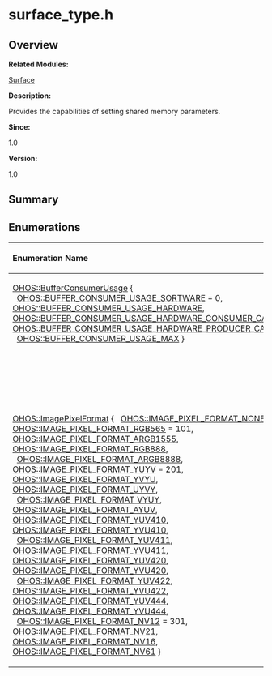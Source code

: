 # surface\_type.h<a name="ZH-CN_TOPIC_0000001054879512"></a>

## **Overview**<a name="section598602689093527"></a>

**Related Modules:**

[Surface](Surface.md)

**Description:**

Provides the capabilities of setting shared memory parameters. 

**Since:**

1.0

**Version:**

1.0

## **Summary**<a name="section1683909942093527"></a>

## Enumerations<a name="enum-members"></a>

<a name="table738453042093527"></a>
<table><thead align="left"><tr id="row1197400887093527"><th class="cellrowborder" valign="top" width="50%" id="mcps1.1.3.1.1"><p id="p181520215093527"><a name="p181520215093527"></a><a name="p181520215093527"></a>Enumeration Name</p>
</th>
<th class="cellrowborder" valign="top" width="50%" id="mcps1.1.3.1.2"><p id="p2099628718093527"><a name="p2099628718093527"></a><a name="p2099628718093527"></a>Description</p>
</th>
</tr>
</thead>
<tbody><tr id="row1911626343093527"><td class="cellrowborder" valign="top" width="50%" headers="mcps1.1.3.1.1 "><p id="p163207284093527"><a name="p163207284093527"></a><a name="p163207284093527"></a><a href="Surface.md#ga16d4d4f73d748455e45924ffbdd1e891">OHOS::BufferConsumerUsage</a> { &nbsp;&nbsp;<a href="Surface.md#gga16d4d4f73d748455e45924ffbdd1e891a59c0ac95bd7994b6eda43b34f59c237b">OHOS::BUFFER_CONSUMER_USAGE_SORTWARE</a> = 0, <a href="Surface.md#gga16d4d4f73d748455e45924ffbdd1e891abe0bc63ca1799ca0b2182e908780da7b">OHOS::BUFFER_CONSUMER_USAGE_HARDWARE</a>, <a href="Surface.md#gga16d4d4f73d748455e45924ffbdd1e891a93eebf8af6f264494a57771865c90b08">OHOS::BUFFER_CONSUMER_USAGE_HARDWARE_CONSUMER_CACHE</a>, <a href="Surface.md#gga16d4d4f73d748455e45924ffbdd1e891a7a31f6403b7aa4ba989e7cd5b3eb7a06">OHOS::BUFFER_CONSUMER_USAGE_HARDWARE_PRODUCER_CACHE</a>, &nbsp;&nbsp;<a href="Surface.md#gga16d4d4f73d748455e45924ffbdd1e891a56aa1994f77d06504c40421f6555f1cf">OHOS::BUFFER_CONSUMER_USAGE_MAX</a> }</p>
</td>
<td class="cellrowborder" valign="top" width="50%" headers="mcps1.1.3.1.2 "><p id="p1177014950093527"><a name="p1177014950093527"></a><a name="p1177014950093527"></a>Enumerates shared memory usage scenarios, including physically contiguous memory and virtual memory. </p>
</td>
</tr>
<tr id="row1635115539093527"><td class="cellrowborder" valign="top" width="50%" headers="mcps1.1.3.1.1 "><p id="p1157019265093527"><a name="p1157019265093527"></a><a name="p1157019265093527"></a><a href="Surface.md#gaa191d6e3b92a0f527744d43e056ae025">OHOS::ImagePixelFormat</a> { &nbsp;&nbsp;<a href="Surface.md#ggaa191d6e3b92a0f527744d43e056ae025a9690a1d8cf1d21fcad76876f122a12ab">OHOS::IMAGE_PIXEL_FORMAT_NONE</a> = 0, <a href="Surface.md#ggaa191d6e3b92a0f527744d43e056ae025aff11848c6a38afb3afdcbeaec2400055">OHOS::IMAGE_PIXEL_FORMAT_RGB565</a> = 101, <a href="Surface.md#ggaa191d6e3b92a0f527744d43e056ae025a9cf3bfb5153d8cf23f4c0d3bb9cc4f43">OHOS::IMAGE_PIXEL_FORMAT_ARGB1555</a>, <a href="Surface.md#ggaa191d6e3b92a0f527744d43e056ae025ad4774f5ba15cf25a3d0951f5986ab0d5">OHOS::IMAGE_PIXEL_FORMAT_RGB888</a>, &nbsp;&nbsp;<a href="Surface.md#ggaa191d6e3b92a0f527744d43e056ae025a1a18541878a09cbca269918a7ef4796f">OHOS::IMAGE_PIXEL_FORMAT_ARGB8888</a>, <a href="Surface.md#ggaa191d6e3b92a0f527744d43e056ae025affcb2a4b4832e3c33789f9e8efffe7b0">OHOS::IMAGE_PIXEL_FORMAT_YUYV</a> = 201, <a href="Surface.md#ggaa191d6e3b92a0f527744d43e056ae025a4ec5bc985a5f49f26178ab18c074cfa6">OHOS::IMAGE_PIXEL_FORMAT_YVYU</a>, <a href="Surface.md#ggaa191d6e3b92a0f527744d43e056ae025a098b93504ac8e11c4d5d488930187f37">OHOS::IMAGE_PIXEL_FORMAT_UYVY</a>, &nbsp;&nbsp;<a href="Surface.md#ggaa191d6e3b92a0f527744d43e056ae025a0e242cad6dae11690013c6771b80fc9b">OHOS::IMAGE_PIXEL_FORMAT_VYUY</a>, <a href="Surface.md#ggaa191d6e3b92a0f527744d43e056ae025ab690ca190de1686041f0d0c320427b1c">OHOS::IMAGE_PIXEL_FORMAT_AYUV</a>, <a href="Surface.md#ggaa191d6e3b92a0f527744d43e056ae025aa4e3c6974a86c29cf707f371ad1b0b49">OHOS::IMAGE_PIXEL_FORMAT_YUV410</a>, <a href="Surface.md#ggaa191d6e3b92a0f527744d43e056ae025a3c4c9612392a81fa2d1d305d08064146">OHOS::IMAGE_PIXEL_FORMAT_YVU410</a>, &nbsp;&nbsp;<a href="Surface.md#ggaa191d6e3b92a0f527744d43e056ae025acc77b028562f155f1099de249b7bffae">OHOS::IMAGE_PIXEL_FORMAT_YUV411</a>, <a href="Surface.md#ggaa191d6e3b92a0f527744d43e056ae025a99cb00970d669d9ba2ac1049d19c60e4">OHOS::IMAGE_PIXEL_FORMAT_YVU411</a>, <a href="Surface.md#ggaa191d6e3b92a0f527744d43e056ae025acf60892315d8aee3d421f75d70db796f">OHOS::IMAGE_PIXEL_FORMAT_YUV420</a>, <a href="Surface.md#ggaa191d6e3b92a0f527744d43e056ae025ac3dfd6c2f350194d2a525a14d9e72b71">OHOS::IMAGE_PIXEL_FORMAT_YVU420</a>, &nbsp;&nbsp;<a href="Surface.md#ggaa191d6e3b92a0f527744d43e056ae025ae87be6ce296c907d99381d1db48c288f">OHOS::IMAGE_PIXEL_FORMAT_YUV422</a>, <a href="Surface.md#ggaa191d6e3b92a0f527744d43e056ae025ab33d1df10479e267ca7c3cb6102d8dbb">OHOS::IMAGE_PIXEL_FORMAT_YVU422</a>, <a href="Surface.md#ggaa191d6e3b92a0f527744d43e056ae025a7f2a90344e786071a49db0da82b201e4">OHOS::IMAGE_PIXEL_FORMAT_YUV444</a>, <a href="Surface.md#ggaa191d6e3b92a0f527744d43e056ae025a4e18880bae5fa08cbd510f23f549087d">OHOS::IMAGE_PIXEL_FORMAT_YVU444</a>, &nbsp;&nbsp;<a href="Surface.md#ggaa191d6e3b92a0f527744d43e056ae025a93a54b97b83f6e042c993d045be27a33">OHOS::IMAGE_PIXEL_FORMAT_NV12</a> = 301, <a href="Surface.md#ggaa191d6e3b92a0f527744d43e056ae025ab7d0f6b75189a47fdf613bbbeaa3b628">OHOS::IMAGE_PIXEL_FORMAT_NV21</a>, <a href="Surface.md#ggaa191d6e3b92a0f527744d43e056ae025a5fd084cc32d1fdbe8017fd210a7e3ffa">OHOS::IMAGE_PIXEL_FORMAT_NV16</a>, <a href="Surface.md#ggaa191d6e3b92a0f527744d43e056ae025a77a0063a555db3ca68a304e494f094cf">OHOS::IMAGE_PIXEL_FORMAT_NV61</a> }</p>
</td>
<td class="cellrowborder" valign="top" width="50%" headers="mcps1.1.3.1.2 "><p id="p1402708779093527"><a name="p1402708779093527"></a><a name="p1402708779093527"></a>Enumerates a pixel format. </p>
</td>
</tr>
</tbody>
</table>

